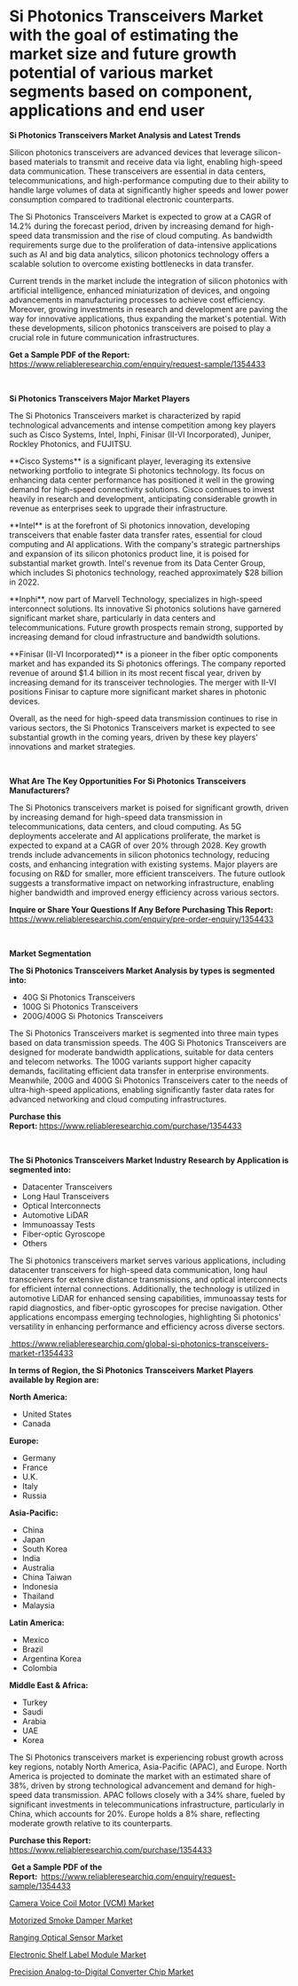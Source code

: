 <p><h1>Si Photonics Transceivers Market with the goal of estimating the market size and future growth potential of various market segments based on component, applications and end user</h1></p><p><strong>Si Photonics Transceivers Market Analysis and Latest Trends</strong></p>
<p><p>Silicon photonics transceivers are advanced devices that leverage silicon-based materials to transmit and receive data via light, enabling high-speed data communication. These transceivers are essential in data centers, telecommunications, and high-performance computing due to their ability to handle large volumes of data at significantly higher speeds and lower power consumption compared to traditional electronic counterparts.</p><p>The Si Photonics Transceivers Market is expected to grow at a CAGR of 14.2% during the forecast period, driven by increasing demand for high-speed data transmission and the rise of cloud computing. As bandwidth requirements surge due to the proliferation of data-intensive applications such as AI and big data analytics, silicon photonics technology offers a scalable solution to overcome existing bottlenecks in data transfer.</p><p>Current trends in the market include the integration of silicon photonics with artificial intelligence, enhanced miniaturization of devices, and ongoing advancements in manufacturing processes to achieve cost efficiency. Moreover, growing investments in research and development are paving the way for innovative applications, thus expanding the market's potential. With these developments, silicon photonics transceivers are poised to play a crucial role in future communication infrastructures.</p></p>
<p><strong>Get a Sample PDF of the Report:&nbsp;</strong> <a href="https://www.reliableresearchiq.com/enquiry/request-sample/1354433?utm_campaign=1088&utm_medium=2&utm_source=Github&utm_content=ia&utm_term=13022025&utm_id=si-photonics-transceivers">https://www.reliableresearchiq.com/enquiry/request-sample/1354433</a></p>
<p>&nbsp;</p>
<p><strong>Si Photonics Transceivers Major Market Players</strong></p>
<p><p>The Si Photonics Transceivers market is characterized by rapid technological advancements and intense competition among key players such as Cisco Systems, Intel, Inphi, Finisar (II-VI Incorporated), Juniper, Rockley Photonics, and FUJITSU.</p><p>**Cisco Systems** is a significant player, leveraging its extensive networking portfolio to integrate Si photonics technology. Its focus on enhancing data center performance has positioned it well in the growing demand for high-speed connectivity solutions. Cisco continues to invest heavily in research and development, anticipating considerable growth in revenue as enterprises seek to upgrade their infrastructure.</p><p>**Intel** is at the forefront of Si photonics innovation, developing transceivers that enable faster data transfer rates, essential for cloud computing and AI applications. With the company's strategic partnerships and expansion of its silicon photonics product line, it is poised for substantial market growth. Intel's revenue from its Data Center Group, which includes Si photonics technology, reached approximately $28 billion in 2022.</p><p>**Inphi**, now part of Marvell Technology, specializes in high-speed interconnect solutions. Its innovative Si photonics solutions have garnered significant market share, particularly in data centers and telecommunications. Future growth prospects remain strong, supported by increasing demand for cloud infrastructure and bandwidth solutions.</p><p>**Finisar (II-VI Incorporated)** is a pioneer in the fiber optic components market and has expanded its Si photonics offerings. The company reported revenue of around $1.4 billion in its most recent fiscal year, driven by increasing demand for its transceiver technologies. The merger with II-VI positions Finisar to capture more significant market shares in photonic devices.</p><p>Overall, as the need for high-speed data transmission continues to rise in various sectors, the Si Photonics Transceivers market is expected to see substantial growth in the coming years, driven by these key players' innovations and market strategies.</p></p>
<p>&nbsp;</p>
<p><strong>What Are The Key Opportunities For Si Photonics Transceivers Manufacturers?</strong></p>
<p><p>The Si Photonics transceivers market is poised for significant growth, driven by increasing demand for high-speed data transmission in telecommunications, data centers, and cloud computing. As 5G deployments accelerate and AI applications proliferate, the market is expected to expand at a CAGR of over 20% through 2028. Key growth trends include advancements in silicon photonics technology, reducing costs, and enhancing integration with existing systems. Major players are focusing on R&D for smaller, more efficient transceivers. The future outlook suggests a transformative impact on networking infrastructure, enabling higher bandwidth and improved energy efficiency across various sectors.</p></p>
<p><strong>Inquire or Share Your Questions If Any Before Purchasing This Report:</strong> <a href="https://www.reliableresearchiq.com/enquiry/pre-order-enquiry/1354433?utm_campaign=1088&utm_medium=2&utm_source=Github&utm_content=ia&utm_term=13022025&utm_id=si-photonics-transceivers">https://www.reliableresearchiq.com/enquiry/pre-order-enquiry/1354433</a></p>
<p>&nbsp;</p>
<p><strong>Market Segmentation</strong></p>
<p><strong>The Si Photonics Transceivers Market Analysis by types is segmented into:</strong></p>
<p><ul><li>40G Si Photonics Transceivers</li><li>100G Si Photonics Transceivers</li><li>200G/400G Si Photonics Transceivers</li></ul></p>
<p><p>The Si Photonics Transceivers market is segmented into three main types based on data transmission speeds. The 40G Si Photonics Transceivers are designed for moderate bandwidth applications, suitable for data centers and telecom networks. The 100G variants support higher capacity demands, facilitating efficient data transfer in enterprise environments. Meanwhile, 200G and 400G Si Photonics Transceivers cater to the needs of ultra-high-speed applications, enabling significantly faster data rates for advanced networking and cloud computing infrastructures.</p></p>
<p><strong>Purchase this Report:&nbsp;</strong><a href="https://www.reliableresearchiq.com/purchase/1354433?utm_campaign=1088&utm_medium=2&utm_source=Github&utm_content=ia&utm_term=13022025&utm_id=si-photonics-transceivers">https://www.reliableresearchiq.com/purchase/1354433</a></p>
<p>&nbsp;</p>
<p><strong>The Si Photonics Transceivers Market Industry Research by Application is segmented into:</strong></p>
<p><ul><li>Datacenter Transceivers</li><li>Long Haul Transceivers</li><li>Optical Interconnects</li><li>Automotive LiDAR</li><li>Immunoassay Tests</li><li>Fiber-optic Gyroscope</li><li>Others</li></ul></p>
<p><p>The Si photonics transceivers market serves various applications, including datacenter transceivers for high-speed data communication, long haul transceivers for extensive distance transmissions, and optical interconnects for efficient internal connections. Additionally, the technology is utilized in automotive LiDAR for enhanced sensing capabilities, immunoassay tests for rapid diagnostics, and fiber-optic gyroscopes for precise navigation. Other applications encompass emerging technologies, highlighting Si photonics' versatility in enhancing performance and efficiency across diverse sectors.</p></p>
<p><a href="https://www.reliableresearchiq.com/global-si-photonics-transceivers-market-r1354433?utm_campaign=1088&utm_medium=2&utm_source=Github&utm_content=ia&utm_term=13022025&utm_id=si-photonics-transceivers">&nbsp;https://www.reliableresearchiq.com/global-si-photonics-transceivers-market-r1354433</a></p>
<p><strong>In terms of Region, the Si Photonics Transceivers Market Players available by Region are:</strong></p>
<p>
    <p> <strong> North America: </strong>
        <ul>
            <li>United States</li>
            <li>Canada</li>
        </ul>
        </p> 
    <p> <strong> Europe: </strong>
        <ul>
            <li>Germany</li>
            <li>France</li>
            <li>U.K.</li>
            <li>Italy</li>
            <li>Russia</li>
        </ul>
        </p> 
    <p> <strong> Asia-Pacific: </strong>
        <ul>
            <li>China</li>
            <li>Japan</li>
            <li>South Korea</li>
            <li>India</li>
            <li>Australia</li>
            <li>China Taiwan</li>
            <li>Indonesia</li>
            <li>Thailand</li>
            <li>Malaysia</li>
        </ul>
        </p> 
    <p> <strong> Latin America: </strong>
        <ul>
            <li>Mexico</li>
            <li>Brazil</li>
            <li>Argentina Korea</li>
            <li>Colombia</li>
        </ul>
        </p> 
    <p> <strong> Middle East & Africa: </strong>
        <ul>
            <li>Turkey</li>
            <li>Saudi</li>
            <li>Arabia</li>
            <li>UAE</li>
            <li>Korea</li>
        </ul>
    </p>
    </p>
<p><p>The Si Photonics transceivers market is experiencing robust growth across key regions, notably North America, Asia-Pacific (APAC), and Europe. North America is projected to dominate the market with an estimated share of 38%, driven by strong technological advancement and demand for high-speed data transmission. APAC follows closely with a 34% share, fueled by significant investments in telecommunications infrastructure, particularly in China, which accounts for 20%. Europe holds a 8% share, reflecting moderate growth relative to its counterparts.</p></p>
<p><strong>Purchase this Report: </strong><a href="https://www.reliableresearchiq.com/purchase/1354433?utm_campaign=1088&utm_medium=2&utm_source=Github&utm_content=ia&utm_term=13022025&utm_id=si-photonics-transceivers">https://www.reliableresearchiq.com/purchase/1354433</a></p>
<p>&nbsp;<strong>Get a Sample PDF of the Report:&nbsp;&nbsp;</strong><a href="https://www.reliableresearchiq.com/enquiry/request-sample/1354433?utm_campaign=1088&utm_medium=2&utm_source=Github&utm_content=ia&utm_term=13022025&utm_id=si-photonics-transceivers">https://www.reliableresearchiq.com/enquiry/request-sample/1354433</a></p>
<p><strong></strong></p>
<p><p><a href="https://github.com/merkinedry7b/Market-Research-Report-List-1/blob/main/camera-voice-coil-motor-vcm-market.md?utm_campaign=1088&utm_medium=2&utm_source=Github&utm_content=ia&utm_term=13022025&utm_id=si-photonics-transceivers">Camera Voice Coil Motor (VCM) Market</a></p><p><a href="https://github.com/urticagebbia/Market-Research-Report-List-1/blob/main/motorized-smoke-damper-market.md?utm_campaign=1088&utm_medium=2&utm_source=Github&utm_content=ia&utm_term=13022025&utm_id=si-photonics-transceivers">Motorized Smoke Damper Market</a></p><p><a href="https://github.com/wynonachirei9/Market-Research-Report-List-1/blob/main/ranging-optical-sensor-market.md?utm_campaign=1088&utm_medium=2&utm_source=Github&utm_content=ia&utm_term=13022025&utm_id=si-photonics-transceivers">Ranging Optical Sensor Market</a></p><p><a href="https://github.com/ugurgyuri/Market-Research-Report-List-1/blob/main/electronic-shelf-label-module-market.md?utm_campaign=1088&utm_medium=2&utm_source=Github&utm_content=ia&utm_term=13022025&utm_id=si-photonics-transceivers">Electronic Shelf Label Module Market</a></p><p><a href="https://github.com/nacrehuipie/Market-Research-Report-List-1/blob/main/precision-analog-to-digital-converter-chip-market.md?utm_campaign=1088&utm_medium=2&utm_source=Github&utm_content=ia&utm_term=13022025&utm_id=si-photonics-transceivers">Precision Analog-to-Digital Converter Chip Market</a></p></p>
